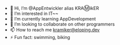 - 👋 Hi, I’m @AppEntwickler alias KRAⓂ️ikER
- 👀 I’m interested in IT~~
- 🌱 I’m currently learning AppDevelopment
- 💞️ I’m looking to collaborate on other programmers
- 📫 How to reach me kramiker@eloping.dev
- ⚡ Fun fact: swimming, biking

<!---
AppEntwickler/AppEntwickler is a ✨ special ✨ repository because its `README.md` (this file) appears on your GitHub profile.
You can click the Preview link to take a look at your changes.
--->
